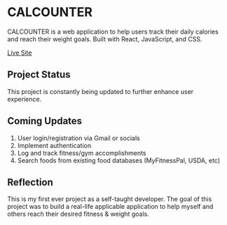 # CALCOUNTER

CALCOUNTER is a web application to help users track their daily calories and reach their weight goals.
Built with React, JavaScript, and CSS.

[Live Site](https://calcounter-v1.netlify.app/)

## Project Status

This project is constantly being updated to further enhance user experience. 

## Coming Updates

1. User login/registration via Gmail or socials
2. Implement authentication
2. Log and track fitness/gym accomplishments
3. Search foods from existing food databases (MyFitnessPal, USDA, etc)

## Reflection

This is my first ever project as a self-taught developer. The goal of this project was to build a real-life applicable application to help myself and others reach their desired fitness & weight goals.
